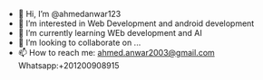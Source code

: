 - 👋 Hi, I’m @ahmedanwar123
- 👀 I’m interested in Web Development and android development
- 🌱 I’m currently learning WEb development and AI
- 💞️ I’m looking to collaborate on ...
- 📫 How to reach me:
ahmed.anwar2003@gmail.com
Whatsapp:+201200908915

<!---
ahmedanwar123/ahmedanwar123 is a ✨ special ✨ repository because its `README.md` (this file) appears on your GitHub profile.
You can click the Preview link to take a look at your changes.
--->
